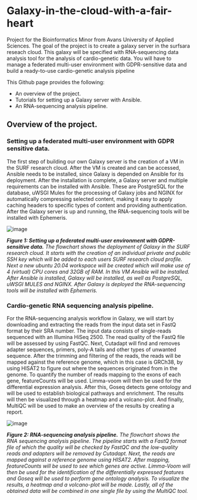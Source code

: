 # Galaxy-in-the-cloud-with-a-fair-heart
Project for the Bioinformatics Minor from Avans University of Applied Sciences. The goal of the project is to create a galaxy server in the surfsara reseach cloud. This galaxy will be specified with RNA-sequencing data analysis tool for the analysis of cardio-genetic data. You will have to manage a federated multi-user environment with GDPR-sensitive data and build a ready-to-use cardio-genetic analysis pipeline

This Github page provides the following:
* An overview of the project.
* Tutorials for setting up a Galaxy server with Ansible.
* An RNA-sequencing analysis pipeline.

## Overview of the project.

### Setting up a federated multi-user environment with GDPR sensitive data. 
The first step of building
our own Galaxy server is the creation of a VM in the SURF research cloud. After the VM is created and can be accessed, Ansible needs to be installed, since Galaxy is depended on Ansible for its deployment. After the installation is complete, a Galaxy server and multiple requirements can be installed with Ansible. These are PostgreSQL for the database, uWSGI Mules for the processing of Galaxy jobs and NGINX for automatically compressing selected content, making it easy to apply caching headers to specific types of content and providing authentication. After the Galaxy server is up and running, the RNA-sequencing tools will be installed with Ephemeris. 
<br>

![image](https://user-images.githubusercontent.com/80160380/177067198-c0aa2786-5fcb-45cc-a38b-015db66099fa.png)

***Figure 1: Setting up a federated multi-user environment with GDPR-sensitive data.** The flowchart shows the deployment of Galaxy in the SURF research cloud. It starts with the creation of an individual private and public SSH key which will be added to each users SURF research cloud profile. Next a new ubuntu 20.04 workspace will be created which will make use of 4 (virtual) CPU cores and 32GB of RAM. In this VM Ansible will be installed. After Ansible is installed, Galaxy will be installed, as well as PostgreSQL, uWSGI MULES and NGINX. After Galaxy is deployed the RNA-sequencing tools will be installed with Ephemeris.*

### Cardio-genetic RNA sequencing analysis pipeline. 
For the RNA-sequencing analysis workflow in Galaxy, we will start by downloading and extracting the reads from the input data set in FastQ format by their SRA number. The input data consists of single-reads sequenced with an Illumina HiSeq 2500. The read quality of the FastQ file will be assessed by using FastQC. Next, Cutadapt will find and removes adapter sequences, primers, poly-A tails and other types of unwanted sequence. After the trimming and filtering of the reads, the reads will be mapped against the reference genome, which in this case is GRCh38, by using HISAT2 to figure out where the sequences originated from in the genome. To quantify the number of reads mapping to the exons of each gene, featureCounts will be used. Limma-voom will then be used for the differential expression analysis. After this, Goseq detects gene ontology and will be used to establish biological pathways and enrichment. The results will then be visualized through a heatmap and a volcano-plot. And finally, MultiQC will be used to make an overview of the results by creating a report. 
<br>

![image](https://user-images.githubusercontent.com/80160380/168887779-b87bd891-84c1-4d9f-992f-8bbcc45699f1.png)

***Figure 2: RNA-sequencing analysis pipeline.** The flowchart shows the RNA sequencing analysis pipeline. The pipeline starts with a FastQ format file of which the quality will be checked by FastQC and the low-quality reads and adapters will be removed by Cutadapt. Next, the reads are mapped against a reference genome using HISAT2. After mapping, featureCounts will be used to see which genes are active. Limma-Voom will then be used for the identification of the differentially expressed features and Goseq will be used to perform gene ontology analysis. To visualize the results, a heatmap and a volcano-plot will be made. Lastly, all of the obtained data will be combined in one single file by using the MultiQC tool.*
